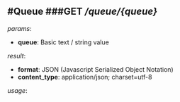 #Queue
###**GET	_/queue/{queue}_**
-------------



_params_:

- **queue**: Basic text / string value

_result_:

- **format**: JSON (Javascript Serialized Object Notation)
- **content_type**: application/json; charset=utf-8

_usage_:






